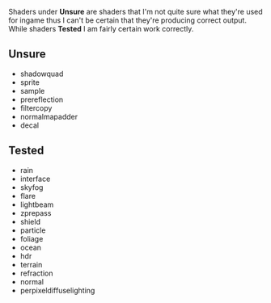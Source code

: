 Shaders under __Unsure__ are shaders that I'm not quite sure what they're used for 
ingame thus I can't be certain that they're producing correct output. While shaders 
__Tested__ I am fairly certain work correctly.

## Unsure
* shadowquad
* sprite
* sample
* prereflection
* filtercopy
* normalmapadder
* decal

## Tested
* rain
* interface
* skyfog
* flare
* lightbeam
* zprepass
* shield
* particle
* foliage
* ocean
* hdr
* terrain
* refraction
* normal
* perpixeldiffuselighting